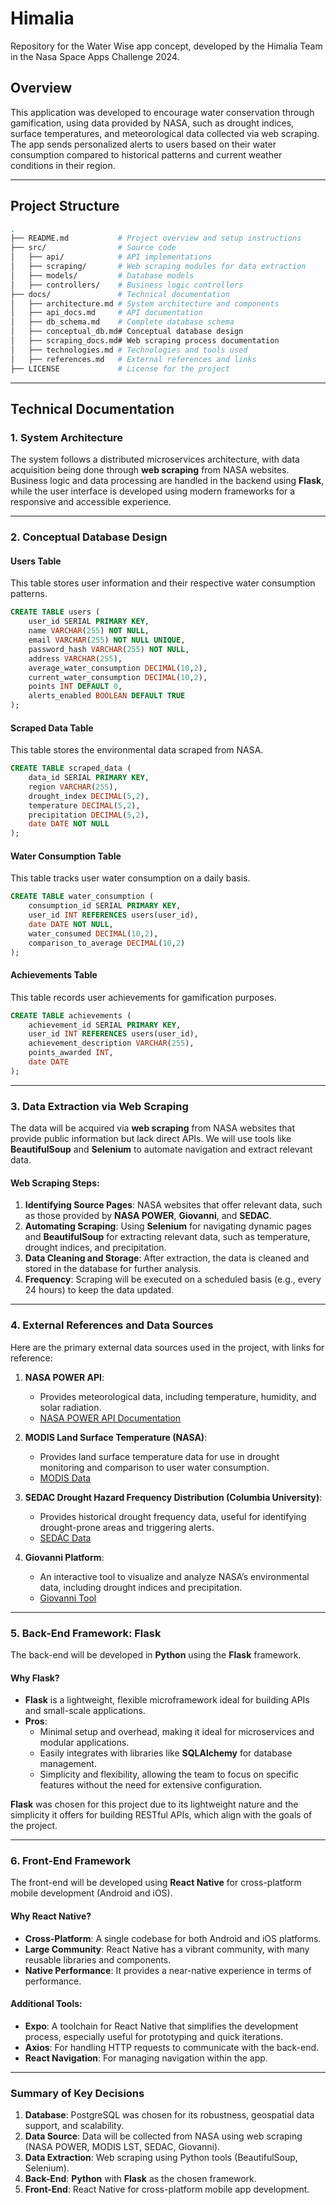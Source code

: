 # Himalia
Repository for the Water Wise app concept, developed by the Himalia Team in the Nasa Space Apps Challenge 2024.

## Overview

This application was developed to encourage water conservation through gamification, using data provided by NASA, such as drought indices, surface temperatures, and meteorological data collected via web scraping. The app sends personalized alerts to users based on their water consumption compared to historical patterns and current weather conditions in their region.

---

## Project Structure

```bash
.
├── README.md           # Project overview and setup instructions
├── src/                # Source code
│   ├── api/            # API implementations
│   ├── scraping/       # Web scraping modules for data extraction
│   ├── models/         # Database models
│   ├── controllers/    # Business logic controllers
├── docs/               # Technical documentation
│   ├── architecture.md # System architecture and components
│   ├── api_docs.md     # API documentation
│   ├── db_schema.md    # Complete database schema
│   ├── conceptual_db.md# Conceptual database design
│   ├── scraping_docs.md# Web scraping process documentation
│   ├── technologies.md # Technologies and tools used
│   ├── references.md   # External references and links
├── LICENSE             # License for the project
```

---

## Technical Documentation

### 1. System Architecture

The system follows a distributed microservices architecture, with data acquisition being done through **web scraping** from NASA websites. Business logic and data processing are handled in the backend using **Flask**, while the user interface is developed using modern frameworks for a responsive and accessible experience.

---

### 2. Conceptual Database Design

#### Users Table
This table stores user information and their respective water consumption patterns.

```sql
CREATE TABLE users (
    user_id SERIAL PRIMARY KEY,
    name VARCHAR(255) NOT NULL,
    email VARCHAR(255) NOT NULL UNIQUE,
    password_hash VARCHAR(255) NOT NULL,
    address VARCHAR(255),
    average_water_consumption DECIMAL(10,2),
    current_water_consumption DECIMAL(10,2),
    points INT DEFAULT 0,
    alerts_enabled BOOLEAN DEFAULT TRUE
);
```

#### Scraped Data Table
This table stores the environmental data scraped from NASA.

```sql
CREATE TABLE scraped_data (
    data_id SERIAL PRIMARY KEY,
    region VARCHAR(255),
    drought_index DECIMAL(5,2),
    temperature DECIMAL(5,2),
    precipitation DECIMAL(5,2),
    date DATE NOT NULL
);
```

#### Water Consumption Table
This table tracks user water consumption on a daily basis.

```sql
CREATE TABLE water_consumption (
    consumption_id SERIAL PRIMARY KEY,
    user_id INT REFERENCES users(user_id),
    date DATE NOT NULL,
    water_consumed DECIMAL(10,2),
    comparison_to_average DECIMAL(10,2)
);
```

#### Achievements Table
This table records user achievements for gamification purposes.

```sql
CREATE TABLE achievements (
    achievement_id SERIAL PRIMARY KEY,
    user_id INT REFERENCES users(user_id),
    achievement_description VARCHAR(255),
    points_awarded INT,
    date DATE
);
```

---

### 3. Data Extraction via Web Scraping

The data will be acquired via **web scraping** from NASA websites that provide public information but lack direct APIs. We will use tools like **BeautifulSoup** and **Selenium** to automate navigation and extract relevant data.

#### Web Scraping Steps:
1. **Identifying Source Pages**: NASA websites that offer relevant data, such as those provided by **NASA POWER**, **Giovanni**, and **SEDAC**.
2. **Automating Scraping**: Using **Selenium** for navigating dynamic pages and **BeautifulSoup** for extracting relevant data, such as temperature, drought indices, and precipitation.
3. **Data Cleaning and Storage**: After extraction, the data is cleaned and stored in the database for further analysis.
4. **Frequency**: Scraping will be executed on a scheduled basis (e.g., every 24 hours) to keep the data updated.

---

### 4. External References and Data Sources

Here are the primary external data sources used in the project, with links for reference:

1. **NASA POWER API**: 
   - Provides meteorological data, including temperature, humidity, and solar radiation.
   - [NASA POWER API Documentation](https://power.larc.nasa.gov/docs/services/api/application/)
   
2. **MODIS Land Surface Temperature (NASA)**:
   - Provides land surface temperature data for use in drought monitoring and comparison to user water consumption.
   - [MODIS Data](https://neo.gsfc.nasa.gov/view.php?datasetId=MOD_LSTAD_M)

3. **SEDAC Drought Hazard Frequency Distribution (Columbia University)**:
   - Provides historical drought frequency data, useful for identifying drought-prone areas and triggering alerts.
   - [SEDAC Data](https://sedac.ciesin.columbia.edu/data/set/ndh-drought-hazard-frequency-distribution)

4. **Giovanni Platform**:
   - An interactive tool to visualize and analyze NASA’s environmental data, including drought indices and precipitation.
   - [Giovanni Tool](https://giovanni.gsfc.nasa.gov/giovanni)

---

### 5. Back-End Framework: Flask

The back-end will be developed in **Python** using the **Flask** framework.

#### Why Flask?
- **Flask** is a lightweight, flexible microframework ideal for building APIs and small-scale applications.
- **Pros**:
  - Minimal setup and overhead, making it ideal for microservices and modular applications.
  - Easily integrates with libraries like **SQLAlchemy** for database management.
  - Simplicity and flexibility, allowing the team to focus on specific features without the need for extensive configuration.

**Flask** was chosen for this project due to its lightweight nature and the simplicity it offers for building RESTful APIs, which align with the goals of the project.

---

### 6. Front-End Framework

The front-end will be developed using **React Native** for cross-platform mobile development (Android and iOS).

#### Why React Native?
- **Cross-Platform**: A single codebase for both Android and iOS platforms.
- **Large Community**: React Native has a vibrant community, with many reusable libraries and components.
- **Native Performance**: It provides a near-native experience in terms of performance.

#### Additional Tools:
- **Expo**: A toolchain for React Native that simplifies the development process, especially useful for prototyping and quick iterations.
- **Axios**: For handling HTTP requests to communicate with the back-end.
- **React Navigation**: For managing navigation within the app.

---

### Summary of Key Decisions

1. **Database**: PostgreSQL was chosen for its robustness, geospatial data support, and scalability.
2. **Data Source**: Data will be collected from NASA using web scraping (NASA POWER, MODIS LST, SEDAC, Giovanni).
3. **Data Extraction**: Web scraping using Python tools (BeautifulSoup, Selenium).
4. **Back-End**: **Python** with **Flask** as the chosen framework.
5. **Front-End**: React Native for cross-platform mobile app development.
